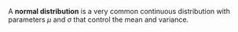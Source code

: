 A **normal distribution** is a very common continuous distribution with parameters $\mu$ and $\sigma$ that control the mean and variance. 